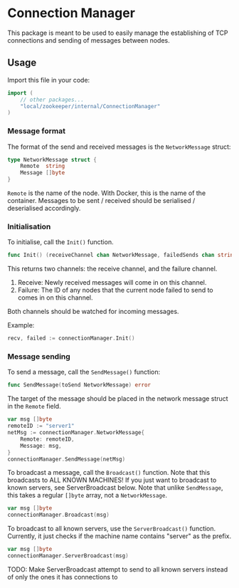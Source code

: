 # Connection Manager
This package is meant to be used to easily manage the establishing of TCP connections and sending of messages between nodes.

## Usage
Import this file in your code:
```go
import (
    // other packages...
    "local/zookeeper/internal/ConnectionManager"
)
```

### Message format
The format of the send and received messages is the `NetworkMessage` struct:
```go
type NetworkMessage struct {
	Remote  string
	Message []byte
}
```

`Remote` is the name of the node. With Docker, this is the name of the container. Messages to be sent / received should be serialised / deserialised accordingly.

### Initialisation
To initialise, call the `Init()` function.

```go
func Init() (receiveChannel chan NetworkMessage, failedSends chan string)
```

This returns two channels: the receive channel, and the failure channel. 
1. Receive: Newly received messages will come in on this channel.
2. Failure: The ID of any nodes that the current node failed to send to comes in on this channel.

Both channels should be watched for incoming messages.

Example:
```go
recv, failed := connectionManager.Init()
```

### Message sending
To send a message, call the `SendMessage()` function:

```go
func SendMessage(toSend NetworkMessage) error
```

The target of the message should be placed in the network message struct in the `Remote` field.

```go
var msg []byte
remoteID := "server1"
netMsg := connectionManager.NetworkMessage{
    Remote: remoteID,
    Message: msg,
}
connectionManager.SendMessage(netMsg)
```

To broadcast a message, call the `Broadcast()` function. Note that this broadcasts to ALL KNOWN MACHINES! If you just want to broadcast to known servers, see ServerBroadcast below.
Note that unlike `SendMessage`, this takes a regular `[]byte` array, not a `NetworkMessage`.
```go
var msg []byte
connectionManager.Broadcast(msg)
```

To broadcast to all known servers, use the `ServerBroadcast()` function. Currently, it just checks if the machine name contains "server" as the prefix.
```go
var msg []byte
connectionManager.ServerBroadcast(msg)
```

TODO: Make ServerBroadcast attempt to send to all known servers instead of only the ones it has connections to
